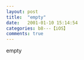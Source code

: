 ```yaml
---
layout: post
title:  "empty"
date:   2001-01-10 15:14:54
categories: b8---【iOS】
comments: true
---
```

empty
